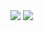 <img src="https://capsule-render.vercel.app/api?type=venom&color=7ea5ac&height=150&section=header&text=Call%20me%20yuha122.&strokeWidth=1&stroke=5f848a&fontColor=ffffff&fontSize=70"/>
<img src="https://capsule-render.vercel.app/api?type=soft&color=7ea5ac&height=120&section=footer&text=©%202024%20yuha122%20All%20Rights%20 Reserved&&fontColor=ffffff&fontSize=50" />

